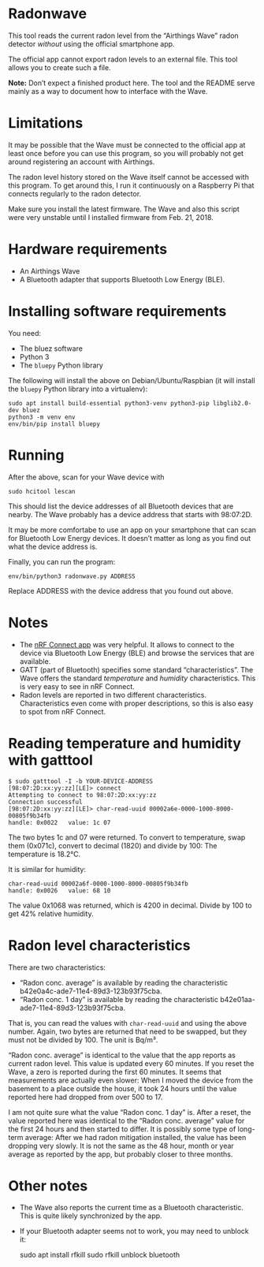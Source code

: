 # Radonwave

This tool reads the current radon level from the “Airthings Wave”
radon detector *without* using the official smartphone app.

The official app cannot export radon levels to an external file. This tool
allows you to create such a file.

**Note:** Don’t expect a finished product here. The tool and the README serve
mainly as a way to document how to interface with the Wave.


# Limitations

It may be possible that the Wave must be connected to the official app at least
once before you can use this program, so you will probably not get around
registering an account with Airthings.

The radon level history stored on the Wave itself cannot be accessed
with this program. To get around this, I run it continuously on a Raspberry Pi
that connects regularly to the radon detector.

Make sure you install the latest firmware. The Wave and also this script were
very unstable until I installed firmware from Feb. 21, 2018.

# Hardware requirements

* An Airthings Wave
* A Bluetooth adapter that supports Bluetooth Low Energy (BLE).


# Installing software requirements

You need:

* The bluez software
* Python 3
* The `bluepy` Python library

The following will install the above on Debian/Ubuntu/Raspbian (it will install
the `bluepy` Python library into a virtualenv):

    sudo apt install build-essential python3-venv python3-pip libglib2.0-dev bluez
    python3 -m venv env
    env/bin/pip install bluepy

# Running

After the above, scan for your Wave device with

    sudo hcitool lescan

This should list the device addresses of all Bluetooth devices that are nearby.
The Wave probably has a device address that starts with 98:07:2D.

It may be more comfortabe to use an app on your smartphone that can scan for
Bluetooth Low Energy devices. It doesn’t matter as long as you find out
what the device address is.

Finally, you can run the program:

    env/bin/python3 radonwave.py ADDRESS

Replace ADDRESS with the device address that you found out above.


# Notes

* The [nRF Connect app](https://play.google.com/store/apps/details?id=no.nordicsemi.android.mcp&hl=en)
  was very helpful. It allows to connect to the device via Bluetooth Low Energy (BLE)
  and browse the services that are available.
* GATT (part of Bluetooth) specifies some standard “characteristics”.
  The Wave offers the standard *temperature* and *humidity* characteristics.
  This is very easy to see in nRF Connect.
* Radon levels are reported in two different characteristics. Characteristics
  even come with proper descriptions, so this is also easy to spot from nRF
  Connect.

# Reading temperature and humidity with gatttool

```
$ sudo gatttool -I -b YOUR-DEVICE-ADDRESS
[98:07:2D:xx:yy:zz][LE]> connect
Attempting to connect to 98:07:2D:xx:yy:zz
Connection successful
[98:07:2D:xx:yy:zz][LE]> char-read-uuid 00002a6e-0000-1000-8000-00805f9b34fb
handle: 0x0022   value: 1c 07
```

The two bytes 1c and 07 were returned. To convert to temperature,
swap them (0x071c), convert to decimal (1820) and divide by 100:
The temperature is 18.2°C.

It is similar for humidity:
```
char-read-uuid 00002a6f-0000-1000-8000-00805f9b34fb
handle: 0x0026   value: 68 10
```
The value 0x1068 was returned, which is 4200 in decimal. Divide by 100
to get 42% relative humidity.

# Radon level characteristics

There are two characteristics:

* “Radon conc. average” is available by reading the characteristic b42e0a4c-ade7-11e4-89d3-123b93f75cba.
* “Radon conc. 1 day” is available by reading the characteristic b42e01aa-ade7-11e4-89d3-123b93f75cba.

That is, you can read the values with `char-read-uuid` and using the above number.
Again, two bytes are returned that need to be swapped, but they must not be
divided by 100. The unit is Bq/m³.

“Radon conc. average” is identical to the value that the app reports as current
radon level. This value is updated every 60 minutes. If you reset the Wave, a
zero is reported during the first 60 minutes. It seems that measurements are
actually even slower: When I moved the device from the basement to a place
outside the house, it took 24 hours until the value reported here had dropped
from over 500 to 17.

I am not quite sure what the value “Radon conc. 1 day” is. After a reset,
the value reported here was identical to the “Radon conc. average” value for
the first 24 hours and then started to differ. It is possibly some type of
long-term average: After we had radon mitigation installed, the value has been
dropping very slowly. It is not the same as the 48 hour, month or year average
as reported by the app, but probably closer to three months.


# Other notes

* The Wave also reports the current time as a Bluetooth characteristic. This is
  quite likely synchronized by the app.

* If your Bluetooth adapter seems not to work, you may need to unblock it:

    sudo apt install rfkill
    sudo rfkill unblock bluetooth
